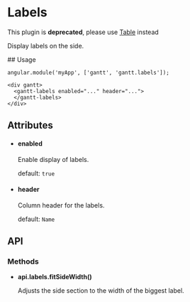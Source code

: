 # Labels

This plugin is **deprecated**, please use [Table](table.md) instead

Display labels on the side.

## Usage

    angular.module('myApp', ['gantt', 'gantt.labels']);

<!-- -->

    <div gantt>
      <gantt-labels enabled="..." header="...">
      </gantt-labels>
    </div>

## Attributes

- #### enabled

    Enable display of labels.

    default: `true`

- #### header

    Column header for the labels.

    default: `Name`

## API

### Methods

- **api.labels.fitSideWidth()**

    Adjusts the side section to the width of the biggest label.

